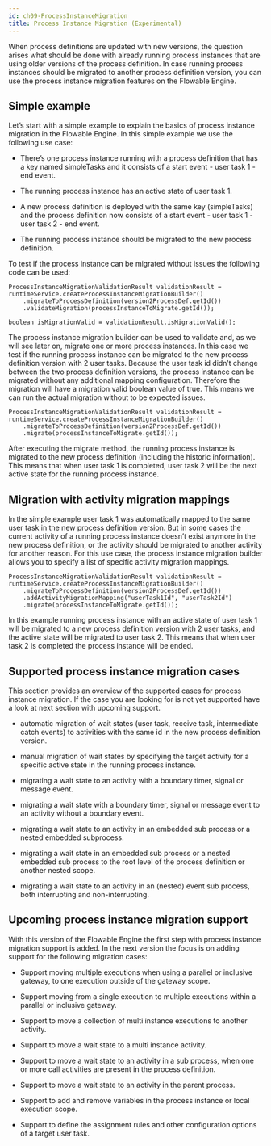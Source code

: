 ```yaml
---
id: ch09-ProcessInstanceMigration
title: Process Instance Migration (Experimental)
---
```


When process definitions are updated with new versions, the question arises what should be done with already running process instances that are using older versions of the process definition.
In case running process instances should be migrated to another process definition version, you can use the process instance migration features on the Flowable Engine.

## Simple example

Let’s start with a simple example to explain the basics of process instance migration in the Flowable Engine.
In this simple example we use the following use case:

-   There’s one process instance running with a process definition that has a key named simpleTasks and it consists of a start event - user task 1 - end event.

-   The running process instance has an active state of user task 1.

-   A new process definition is deployed with the same key (simpleTasks) and the process definition now consists of a start event - user task 1 - user task 2 - end event.

-   The running process instance should be migrated to the new process definition.

To test if the process instance can be migrated without issues the following code can be used:

    ProcessInstanceMigrationValidationResult validationResult = runtimeService.createProcessInstanceMigrationBuilder()
        .migrateToProcessDefinition(version2ProcessDef.getId())
        .validateMigration(processInstanceToMigrate.getId());

    boolean isMigrationValid = validationResult.isMigrationValid();

The process instance migration builder can be used to validate and, as we will see later on, migrate one or more process instances.
In this case we test if the running process instance can be migrated to the new process definition version with 2 user tasks.
Because the user task id didn’t change between the two process definition versions, the process instance can be migrated without any additional mapping configuration.
Therefore the migration will have a migration valid boolean value of true. This means we can run the actual migration without to be expected issues.

    ProcessInstanceMigrationValidationResult validationResult = runtimeService.createProcessInstanceMigrationBuilder()
        .migrateToProcessDefinition(version2ProcessDef.getId())
        .migrate(processInstanceToMigrate.getId());

After executing the migrate method, the running process instance is migrated to the new process definition (including the historic information).
This means that when user task 1 is completed, user task 2 will be the next active state for the running process instance.

## Migration with activity migration mappings

In the simple example user task 1 was automatically mapped to the same user task in the new process definition version.
But in some cases the current activity of a running process instance doesn’t exist anymore in the new process definition, or the activity should be migrated to another activity for another reason.
For this use case, the process instance migration builder allows you to specify a list of specific activity migration mappings.

    ProcessInstanceMigrationValidationResult validationResult = runtimeService.createProcessInstanceMigrationBuilder()
        .migrateToProcessDefinition(version2ProcessDef.getId())
        .addActivityMigrationMapping("userTask1Id", "userTask2Id")
        .migrate(processInstanceToMigrate.getId());

In this example running process instance with an active state of user task 1 will be migrated to a new process definition version with 2 user tasks, and the active state will be migrated to user task 2.
This means that when user task 2 is completed the process instance will be ended.

## Supported process instance migration cases

This section provides an overview of the supported cases for process instance migration.
If the case you are looking for is not yet supported have a look at next section with upcoming support.

-   automatic migration of wait states (user task, receive task, intermediate catch events) to activities with the same id in the new process definition version.

-   manual migration of wait states by specifying the target activity for a specific active state in the running process instance.

-   migrating a wait state to an activity with a boundary timer, signal or message event.

-   migrating a wait state with a boundary timer, signal or message event to an activity without a boundary event.

-   migrating a wait state to an activity in an embedded sub process or a nested embedded subprocess.

-   migrating a wait state in an embedded sub process or a nested embedded sub process to the root level of the process definition or another nested scope.

-   migrating a wait state to an activity in an (nested) event sub process, both interrupting and non-interrupting.

## Upcoming process instance migration support

With this version of the Flowable Engine the first step with process instance migration support is added. In the next version the focus is on adding support for the following migration cases:

-   Support moving multiple executions when using a parallel or inclusive gateway, to one execution outside of the gateway scope.

-   Support moving from a single execution to multiple executions within a parallel or inclusive gateway.

-   Support to move a collection of multi instance executions to another activity.

-   Support to move a wait state to a multi instance activity.

-   Support to move a wait state to an activity in a sub process, when one or more call activities are present in the process definition.

-   Support to move a wait state to an activity in the parent process.

-   Support to add and remove variables in the process instance or local execution scope.

-   Support to define the assignment rules and other configuration options of a target user task.
